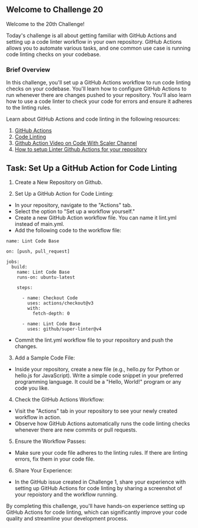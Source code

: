 ## Welcome to Challenge 20


Welcome to the 20th Challenge!

Today's challenge is all about getting familiar with GitHub Actions and setting up a code linter workflow in your own repository. GitHub Actions allows you to automate various tasks, and one common use case is running code linting checks on your codebase.

### Brief Overview
In this challenge, you'll set up a GitHub Actions workflow to run code linting checks on your codebase. You'll learn how to configure GitHub Actions to run whenever there are changes pushed to your repository. You'll also learn how to use a code linter to check your code for errors and ensure it adheres to the linting rules.

Learn about GitHub Actions and code linting in the following resources:
1. [GitHub Actions](https://docs.github.com/en/actions)
2. [Code Linting](https://www.perforce.com/blog/qac/what-lint-code-and-what-linting-and-why-linting-important)
3. [Github Action Video on Code With Scaler Channel](https://www.youtube.com/watch?v=b_VypAwsvZI&ab_channel=CodewithScaler)
4. [How to setup Linter Github Actions for your repository](https://www.freecodecamp.org/news/github-super-linter/)


## Task: Set Up a GitHub Action for Code Linting
1. Create a New Repository on Github.

2. Set Up a GitHub Action for Code Linting:

- In your repository, navigate to the "Actions" tab.
- Select the option to "Set up a workflow yourself."
- Create a new GitHub Action workflow file. You can name it lint.yml instead of main.yml. 
- Add the following code to the workflow file:
```
name: Lint Code Base

on: [push, pull_request]

jobs:
  build:
    name: Lint Code Base
    runs-on: ubuntu-latest

    steps:

      - name: Checkout Code
        uses: actions/checkout@v3
        with:
          fetch-depth: 0
      
      - name: Lint Code Base
        uses: github/super-linter@v4
```
- Commit the lint.yml workflow file to your repository and push the changes.


3. Add a Sample Code File:

- Inside your repository, create a new file (e.g., hello.py for Python or hello.js for JavaScript).
Write a simple code snippet in your preferred programming language. It could be a "Hello, World!" program or any code you like.

4. Check the GitHub Actions Workflow:

- Visit the "Actions" tab in your repository to see your newly created workflow in action.
- Observe how GitHub Actions automatically runs the code linting checks whenever there are new commits or pull requests.

5. Ensure the Workflow Passes:

- Make sure your code file adheres to the linting rules. If there are linting errors, fix them in your code file.

6. Share Your Experience:

- In the GitHub issue created in Challenge 1, share your experience with setting up GitHub Actions for code linting by sharing a screenshot of your repoistory and the workflow running. 


By completing this challenge, you'll have hands-on experience setting up GitHub Actions for code linting, which can significantly improve your code quality and streamline your development process.